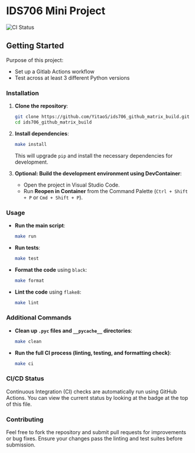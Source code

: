 # IDS706 Mini Project
![CI Status](https://github.com/YitaoS/ids706_github_matrix_build-/actions/workflows/ci.yml/badge.svg)

## Getting Started
Purpose of this project:

- Set up a Gitlab Actions workflow
- Test across at least 3 different Python versions

### Installation

1. **Clone the repository**:
   ```bash
   git clone https://github.com/YitaoS/ids706_github_matrix_build.git
   cd ids706_github_matrix_build
   ```

2. **Install dependencies**:
   ```bash
   make install
   ```

   This will upgrade `pip` and install the necessary dependencies for development.

3. **Optional: Build the development environment using DevContainer**:
   - Open the project in Visual Studio Code.
   - Run **Reopen in Container** from the Command Palette (`Ctrl + Shift + P` or `Cmd + Shift + P`).

### Usage

- **Run the main script**:
  ```bash
  make run
  ```

- **Run tests**:
  ```bash
  make test
  ```

- **Format the code** using `black`:
  ```bash
  make format
  ```

- **Lint the code** using `flake8`:
  ```bash
  make lint
  ```

### Additional Commands

- **Clean up `.pyc` files and `__pycache__` directories**:
  ```bash
  make clean
  ```

- **Run the full CI process (linting, testing, and formatting check)**:
  ```bash
  make ci
  ```

### CI/CD Status
Continuous Integration (CI) checks are automatically run using GitHub Actions. You can view the current status by looking at the badge at the top of this file.

### Contributing

Feel free to fork the repository and submit pull requests for improvements or bug fixes. Ensure your changes pass the linting and test suites before submission.
